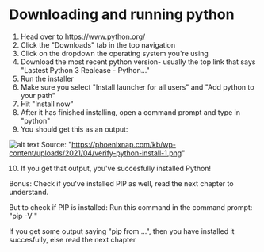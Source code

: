 # Downloading and running python

1. Head over to https://www.python.org/
1. Click the "Downloads" tab in the top navigation
1. Click on the dropdown the operating system you're using
1. Download the most recent python version- usually the top link that says "Lastest Python 3 Realease - Python..."
1. Run the installer
1. Make sure you select "Install launcher for all users" and "Add python to your path"
1. Hit "Install now"
1. After it has finished installing, open a command prompt and type in "python"
1. You should get this as an output:

![alt text](https://phoenixnap.com/kb/wp-content/uploads/2021/04/verify-python-install-1.png)
Source: "https://phoenixnap.com/kb/wp-content/uploads/2021/04/verify-python-install-1.png"

10. If you get that output, you've succesfully installed Python!


Bonus:
Check if you've installed PIP as well, read the next chapter to understand.

But to check if PIP is installed:
Run this command in the command prompt: "pip -V "

If you get some output saying "pip <number> from ...", then you have installed it succesfully, else read the next chapter
